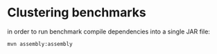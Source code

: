 # Clustering benchmarks

in order to run benchmark compile dependencies into a single JAR file:

    mvn assembly:assembly
